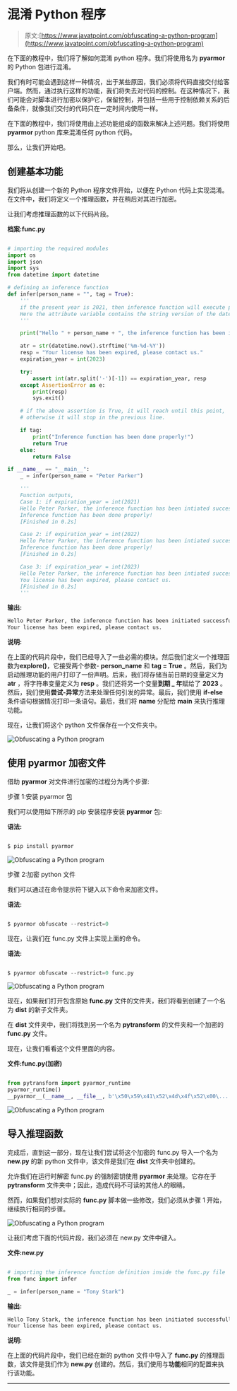 # 混淆 Python 程序

> 原文:[https://www.javatpoint.com/obfuscating-a-python-program](https://www.javatpoint.com/obfuscating-a-python-program)

在下面的教程中，我们将了解如何混淆 python 程序。我们将使用名为 **pyarmor** 的 Python 包进行混淆。

我们有时可能会遇到这样一种情况，出于某些原因，我们必须将代码直接交付给客户端。然而，通过执行这样的功能，我们将失去对代码的控制。在这种情况下，我们可能会对脚本进行加密以保护它，保留控制，并包括一些用于控制依赖关系的后备条件，就像我们交付的代码只在一定时间内使用一样。

在下面的教程中，我们将使用由上述功能组成的函数来解决上述问题。我们将使用 **pyarmor** python 库来混淆任何 python 代码。

那么，让我们开始吧。

## 创建基本功能

我们将从创建一个新的 Python 程序文件开始，以便在 Python 代码上实现混淆。在文件中，我们将定义一个推理函数，并在稍后对其进行加密。

让我们考虑推理函数的以下代码片段。

**档案:func.py**

```py

# importing the required modules
import os
import json
import sys
from datetime import datetime

# defining an inference function
def infer(person_name = "", tag = True):
    '''
    if the present year is 2021, then inference function will execute properly, else it fails.
    Here the attribute variable contains the string version of the date in MM-DD-YYYY format
    '''

    print("Hello " + person_name + ", the inference function has been initiated successfully")

    atr = str(datetime.now().strftime('%m-%d-%Y'))
    resp = "Your license has been expired, please contact us."
    expiration_year = int(2023)

    try:
        assert int(atr.split('-')[-1]) == expiration_year, resp
    except AssertionError as e:
        print(resp)
        sys.exit()

    # if the above assertion is True, it will reach until this point,
    # otherwise it will stop in the previous line.

    if tag:
        print("Inference function has been done properly!")
        return True
    else:
        return False

if __name__ == "__main__":
    _ = infer(person_name = "Peter Parker")

    '''
    Function outputs,
    Case 1: if expiration_year = int(2021)
    Hello Peter Parker, the inference function has been intiated successfully
    Inference function has been done properly!
    [Finished in 0.2s]

    Case 2: if expiration_year = int(2022)
    Hello Peter Parker, the inference function has been intiated successfully
    Inference function has been done properly!
    [Finished in 0.2s]

    Case 3: if expiration_year = int(2023)
    Hello Peter Parker, the inference function has been intiated successfully
    You license has been expired, please contact us.
    [Finished in 0.2s]
    '''

```

**输出:**

```py
Hello Peter Parker, the inference function has been initiated successfully
Your license has been expired, please contact us.

```

**说明:**

在上面的代码片段中，我们已经导入了一些必需的模块。然后我们定义一个推理函数为**explore()**，它接受两个参数- **person_name** 和 **tag = True** 。然后，我们为启动推理功能的用户打印了一份声明。后来，我们将存储当前日期的变量定义为 **atr** ，将字符串变量定义为 **resp** 。我们还将另一个变量**到期 _ 年**赋给了 **2023** 。然后，我们使用**尝试-异常**方法来处理任何引发的异常。最后，我们使用 **if-else** 条件语句根据情况打印一条语句。最后，我们将 **__name__** 分配给 **__main__** 来执行推理功能。

现在，让我们将这个 python 文件保存在一个文件夹中。

![Obfuscating a Python program](img/7a57012afa8269e6be65724c94ffd540.png)

## 使用 pyarmor 加密文件

借助 **pyarmor** 对文件进行加密的过程分为两个步骤:

步骤 1:安装 pyarmor 包

我们可以使用如下所示的 pip 安装程序安装 **pyarmor** 包:

**语法:**

```py

$ pip install pyarmor

```

![Obfuscating a Python program](img/626bfcf2a4763cea507343c1ed9f7791.png)

步骤 2:加密 python 文件

我们可以通过在命令提示符下键入以下命令来加密文件。

**语法:**

```py

$ pyarmor obfuscate --restrict=0  
```

现在，让我们在 func.py 文件上实现上面的命令。

**语法:**

```py

$ pyarmor obfuscate --restrict=0 func.py

```

![Obfuscating a Python program](img/d8a7b715338844d84f850f1655f5163b.png)

现在，如果我们打开包含原始 **func.py** 文件的文件夹，我们将看到创建了一个名为 **dist** 的新子文件夹。

在 **dist** 文件夹中，我们将找到另一个名为 **pytransform** 的文件夹和一个加密的 **func.py** 文件。

现在，让我们看看这个文件里面的内容。

**文件:func.py(加密)**

```py

from pytransform import pyarmor_runtime
pyarmor_runtime()
__pyarmor__(__name__, __file__, b'\x50\x59\x41\x52\x4d\x4f\x52\x00\...', 2)

```

![Obfuscating a Python program](img/60de0620ae78da70ce6033ba9b081b99.png)

## 导入推理函数

完成后，直到这一部分，现在让我们尝试将这个加密的 func.py 导入一个名为 **new.py** 的新 python 文件中，该文件是我们在 **dist** 文件夹中创建的。

允许我们在运行时解密 func.py 的强制密钥使用 **pyarmor** 来处理。它存在于 **pytransform** 文件夹中；因此，造成代码不可读的其他人的眼睛。

然而，如果我们想对实际的 **func.py** 脚本做一些修改，我们必须从步骤 1 开始，继续执行相同的步骤。

![Obfuscating a Python program](img/3abb0bad158b2b41b137cae48d8750a3.png)

让我们考虑下面的代码片段，我们必须在 new.py 文件中键入。

**文件:new.py**

```py

# importing the inference function definition inside the func.py file
from func import infer

_ = infer(person_name = "Tony Stark")

```

**输出:**

```py
Hello Tony Stark, the inference function has been initiated successfully
Your license has been expired, please contact us.

```

**说明:**

在上面的代码片段中，我们已经在新的 python 文件中导入了 **func.py** 的推理函数，该文件是我们作为 **new.py** 创建的。然后，我们使用与**功能**相同的配置来执行该功能。

* * *
